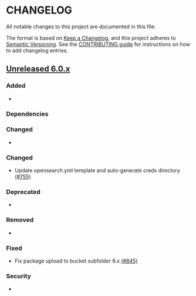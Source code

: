 # CHANGELOG
All notable changes to this project are documented in this file.

The format is based on [Keep a Changelog](https://keepachangelog.com/en/1.0.0/), and this project adheres to [Semantic Versioning](https://semver.org/spec/v2.0.0.html). See the [CONTRIBUTING guide](./CONTRIBUTING.md#Changelog) for instructions on how to add changelog entries.

## [Unreleased 6.0.x]
### Added
- 

### Dependencies
  

### Changed
- 

### Changed
- Update opensearch.yml template and auto-generate creds directory [(#755)](https://github.com/wazuh/wazuh-indexer/pull/755)

### Deprecated
-

### Removed
- 

### Fixed
- Fix package upload to bucket subfolder 6.x [(#845)](https://github.com/wazuh/wazuh-indexer/pull/845)

### Security
-

[Unreleased 6.0.x]: https://github.com/wazuh/wazuh-indexer/compare/main...6.0.0
